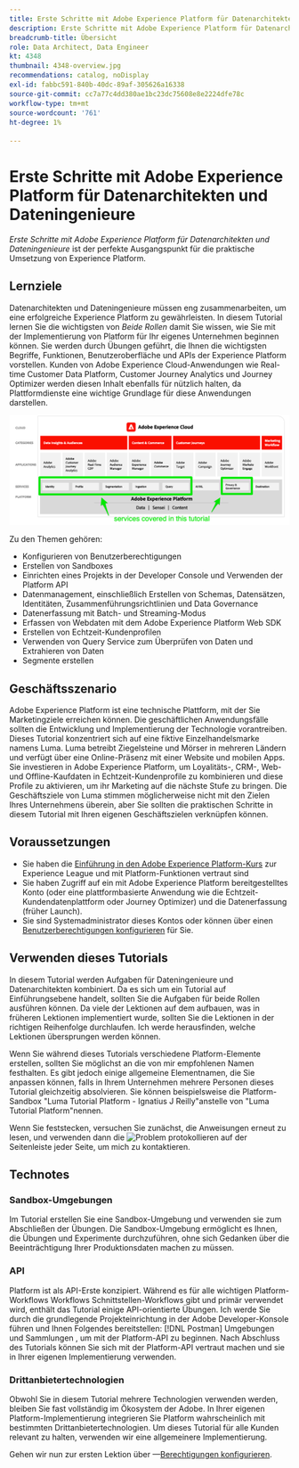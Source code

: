 ```yaml
---
title: Erste Schritte mit Adobe Experience Platform für Datenarchitekten und Dateningenieure
description: Erste Schritte mit Adobe Experience Platform für Datenarchitekten und Dateningenieure.
breadcrumb-title: Übersicht
role: Data Architect, Data Engineer
kt: 4348
thumbnail: 4348-overview.jpg
recommendations: catalog, noDisplay
exl-id: fabbc591-840b-40dc-89af-305626a16338
source-git-commit: cc7a77c4dd380ae1bc23dc75608e8e2224dfe78c
workflow-type: tm+mt
source-wordcount: '761'
ht-degree: 1%

---
```


# Erste Schritte mit Adobe Experience Platform für Datenarchitekten und Dateningenieure

<!--5min-->

_Erste Schritte mit Adobe Experience Platform für Datenarchitekten und Dateningenieure_ ist der perfekte Ausgangspunkt für die praktische Umsetzung von Experience Platform.


<!--How do we address ETL-->

## Lernziele

Datenarchitekten und Dateningenieure müssen eng zusammenarbeiten, um eine erfolgreiche Experience Platform zu gewährleisten. In diesem Tutorial lernen Sie die wichtigsten von _Beide Rollen_ damit Sie wissen, wie Sie mit der Implementierung von Platform für Ihr eigenes Unternehmen beginnen können. Sie werden durch Übungen geführt, die Ihnen die wichtigsten Begriffe, Funktionen, Benutzeroberfläche und APIs der Experience Platform vorstellen. Kunden von Adobe Experience Cloud-Anwendungen wie Real-time Customer Data Platform, Customer Journey Analytics und Journey Optimizer werden diesen Inhalt ebenfalls für nützlich halten, da Plattformdienste eine wichtige Grundlage für diese Anwendungen darstellen.

![Adobe Experience Cloud-Marketing-Architektur, die die in diesem Tutorial behandelten Platform-Dienste hervorhebt: Identität, Profil, Segmentierung, Aufnahme, Abfrage und Governance](assets/marketecture.png)

Zu den Themen gehören:

* Konfigurieren von Benutzerberechtigungen
* Erstellen von Sandboxes
* Einrichten eines Projekts in der Developer Console und Verwenden der Platform API
* Datenmanagement, einschließlich Erstellen von Schemas, Datensätzen, Identitäten, Zusammenführungsrichtlinien und Data Governance
* Datenerfassung mit Batch- und Streaming-Modus
* Erfassen von Webdaten mit dem Adobe Experience Platform Web SDK
* Erstellen von Echtzeit-Kundenprofilen
* Verwenden von Query Service zum Überprüfen von Daten und Extrahieren von Daten
* Segmente erstellen

## Geschäftsszenario

Adobe Experience Platform ist eine technische Plattform, mit der Sie Marketingziele erreichen können. Die geschäftlichen Anwendungsfälle sollten die Entwicklung und Implementierung der Technologie vorantreiben. Dieses Tutorial konzentriert sich auf eine fiktive Einzelhandelsmarke namens Luma. Luma betreibt Ziegelsteine und Mörser in mehreren Ländern und verfügt über eine Online-Präsenz mit einer Website und mobilen Apps. Sie investieren in Adobe Experience Platform, um Loyalitäts-, CRM-, Web- und Offline-Kaufdaten in Echtzeit-Kundenprofile zu kombinieren und diese Profile zu aktivieren, um ihr Marketing auf die nächste Stufe zu bringen. Die Geschäftsziele von Luma stimmen möglicherweise nicht mit den Zielen Ihres Unternehmens überein, aber Sie sollten die praktischen Schritte in diesem Tutorial mit Ihren eigenen Geschäftszielen verknüpfen können.

## Voraussetzungen

* Sie haben die [Einführung in den Adobe Experience Platform-Kurs](https://experienceleague.adobe.com/?recommended=ExperiencePlatform-U-1-2020.1) zur Experience League und mit Platform-Funktionen vertraut sind
* Sie haben Zugriff auf ein mit Adobe Experience Platform bereitgestelltes Konto (oder eine plattformbasierte Anwendung wie die Echtzeit-Kundendatenplattform oder Journey Optimizer) und die Datenerfassung (früher Launch).
* Sie sind Systemadministrator dieses Kontos oder können über einen [Benutzerberechtigungen konfigurieren](configure-permissions.md) für Sie.

## Verwenden dieses Tutorials

In diesem Tutorial werden Aufgaben für Dateningenieure und Datenarchitekten kombiniert. Da es sich um ein Tutorial auf Einführungsebene handelt, sollten Sie die Aufgaben für beide Rollen ausführen können. Da viele der Lektionen auf dem aufbauen, was in früheren Lektionen implementiert wurde, sollten Sie die Lektionen in der richtigen Reihenfolge durchlaufen. Ich werde herausfinden, welche Lektionen übersprungen werden können.

Wenn Sie während dieses Tutorials verschiedene Platform-Elemente erstellen, sollten Sie möglichst an die von mir empfohlenen Namen festhalten. Es gibt jedoch einige allgemeine Elementnamen, die Sie anpassen können, falls in Ihrem Unternehmen mehrere Personen dieses Tutorial gleichzeitig absolvieren. Sie können beispielsweise die Platform-Sandbox &quot;Luma Tutorial Platform - Ignatius J Reilly&quot;anstelle von &quot;Luma Tutorial Platform&quot;nennen.

Wenn Sie feststecken, versuchen Sie zunächst, die Anweisungen erneut zu lesen, und verwenden dann die ![Problem protokollieren](https://experienceleague.adobe.com/assets/img/feedback.svg) auf der Seitenleiste jeder Seite, um mich zu kontaktieren.

## Technotes

### Sandbox-Umgebungen

Im Tutorial erstellen Sie eine Sandbox-Umgebung und verwenden sie zum Abschließen der Übungen. Die Sandbox-Umgebung ermöglicht es Ihnen, die Übungen und Experimente durchzuführen, ohne sich Gedanken über die Beeinträchtigung Ihrer Produktionsdaten machen zu müssen.

### API

Platform ist als API-Erste konzipiert. Während es für alle wichtigen Platform-Workflows Workflows Schnittstellen-Workflows gibt und primär verwendet wird, enthält das Tutorial einige API-orientierte Übungen. Ich werde Sie durch die grundlegende Projekteinrichtung in der Adobe Developer-Konsole führen und Ihnen Folgendes bereitstellen: [!DNL Postman] Umgebungen und Sammlungen , um mit der Platform-API zu beginnen. Nach Abschluss des Tutorials können Sie sich mit der Platform-API vertraut machen und sie in Ihrer eigenen Implementierung verwenden.

### Drittanbietertechnologien

Obwohl Sie in diesem Tutorial mehrere Technologien verwenden werden, bleiben Sie fast vollständig im Ökosystem der Adobe. In Ihrer eigenen Platform-Implementierung integrieren Sie Platform wahrscheinlich mit bestimmten Drittanbietertechnologien. Um dieses Tutorial für alle Kunden relevant zu halten, verwenden wir eine allgemeinere Implementierung.

Gehen wir nun zur ersten Lektion über —[Berechtigungen konfigurieren](configure-permissions.md).
